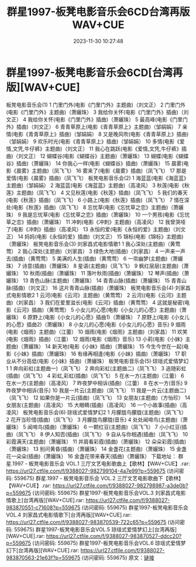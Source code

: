 ﻿---
title: 群星1997-板凳电影音乐会6CD台湾再版WAV+CUE
date: 2023-11-30 10:27:48
categories: WAV车载音乐、镜像
tags: 华语中文
---
# 群星1997-板凳电影音乐会6CD[台湾再版][WAV+CUE]

板凳电影音乐会(1)
1 门里门外(电影《门里门外》主题曲)（刘文正）
2 门里门外(电影《门里门外》主题曲)（萧孋珠）
3 我给你关怀(电影《门里门外》插曲)（刘文正）
4 我给你关怀(电影《门里门外》插曲)（萧孋珠）
5 最高峰(电影《门里门外》插曲)（刘文正）
6 青青草原上(电影《青青草原上》主题曲)（邹娟娟）
7 亲情(电影《青青草原上》插曲)（邹娟娟）
8 又是晚风吹(电影《青青草原上》插曲)（邹娟娟）
9 欢乐时光(电影《青青草原上》插曲)（邹娟娟）
10 多情(电影《爱情,文凭,牛仔裤》主题曲)（刘文正）
11 我心在跳跃(电影《爱情,文凭,牛仔裤》插曲)（刘文正）
12 蝴蝶谷(电影《蝴蝶谷》主题曲)（萧孋珠）
13 蝴蝶(电影《蝴蝶谷》插曲)（萧孋珠）
14 你我心一样(电影《蝴蝶谷》插曲)（萧孋珠）
15 晨雾(电影《晨雾》主题曲)（凤飞飞）
16 雾来了(电影《晨雾》插曲)（凤飞飞）
17 那是爱情(电影《晨雾》插曲)（凤飞飞）
板凳电影音乐会(2)
1 海蓝蓝(电影《海蓝蓝》主题曲)（邹娟娟）
2 海蓝蓝(电影《海蓝蓝》主题曲)（高凌风）
3 秋莲(电影《秋莲》主题曲)（凤飞飞）
4 又见秋莲(电影《秋莲》插曲)（凤飞飞）
5 我们的春天(电影《秋莲》插曲)（凤飞飞）
6 小路上(电影《秋莲》插曲)（凤飞飞）
7 情在深处(电影《秋莲》插曲)（凤飞飞）
8 忘忧草(电影《忘忧草之恋》主题曲)（萧孋珠）
9 我是忘忧草(电影《忘忧草之恋》插曲)（萧孋珠）
10 一个男孩(电影《忘忧草之恋》插曲)（萧孋珠）
11 冲刺(电影《冲刺》主题曲)（高凌风）
12 我曾哭哑了(电影《冲刺》插曲)（高凌风）
13 永恒的爱(电影《永恒的爱》主题曲)（刘文正）
14 妈妈(电影《永恒的爱》插曲)（刘文正）
15 锦标(电影《锦标》主题曲)（萧孋珠）
板凳电影音乐会(3)·刘家昌式电影情歌1
1 我心深处(主题曲)（黄莺莺）
2 我心深处(主题曲)（刘家昌）
3 绿色大地(插曲)（刘家昌）
4 一声来一声去(插曲)（黄莺莺）
5 美满的人生(插曲)（黄莺莺）
6 一帘幽梦(主题曲)（萧孋珠）
7 诗意(插曲)（萧孋珠）
8 星语(主题曲)（凤飞飞）
9 枫红层层(主题曲)（萧孋珠）
10 秋雨(插曲)（萧孋珠）
11 落叶秋雨(插曲)（萧孋珠）
12 琴声(插曲)（萧孋珠）
13 青色山脉(主题曲)（萧孋珠）
14 青青山脉(插曲)（萧孋珠）
15 青青山脉(插曲)（刘文正）
16 这片青青山脉(插曲)（萧孋珠）
板凳电影音乐会(4)·刘家昌式电影情歌2
1 云河(电影《云河》主题曲)（黄莺莺）
2 云河((电影《云河》主题曲)（刘家昌）
3 我们在爱里滋长(电影《云河》插曲)（黄莺莺）
4 这就是秘密(电影《云河》插曲)（黄莺莺）
5 小女儿的心愿(电影《小女儿的心愿》主题曲)（萧孋珠）
6 原野上(电影《小女儿的心愿》插曲1)（萧孋珠）
7 原野上(电影《小女儿的心愿》插曲2)（萧孋珠）
8 小女儿的心愿(电影《小女儿的心愿》音乐)
9 烟雨(电影《烟雨》主题曲)（江蕾）
10 烟雨(电影《烟雨》主题曲)（刘家昌）
11 欢笑(电影《烟雨》插曲)（江蕾）
12 烟雨(电影《烟雨》音乐)
13 小莉(电影《小妹》主题曲)（萧孋珠）
14 新天地(电影《小妹》插曲)（萧孋珠）
15 今生今世在一起(电影《小妹》插曲)（萧孋珠）
16 有缘再相逢(电影《小妹》插曲)（萧孋珠）
17 职业从不分高低(电影《小妹》插曲)（萧孋珠）
板凳电影音乐会(5)·琼瑶式爱情梦幻1
1 奔向彩虹(主题曲一)（凤飞飞）
2 奔向彩虹(主题曲二)（凤飞飞）
3 追随彩虹(插曲)（凤飞飞）
4 彩虹,彩虹(插曲)（凤飞飞）
5 在水一方(主题曲)（江蕾）
6 在水一方(主题曲)（高凌风）
7 昨夜梦中相诉(插曲)（江蕾）
8 在水一方(音乐)
9 昨夜梦中相诉(音乐)
10 我是一片云(主题曲)（凤飞飞）
11 我是一片云(主题曲二)（凤飞飞）
12 如果你是一片云(插曲)（凤飞飞）
13 女朋友(主题曲)（方怡珍）
14 女朋友(主题曲)（高凌风）
15 大眼睛(插曲)（高凌风）
16 一个小故事(插曲)（高凌风）
板凳电影音乐会(6)·琼瑶式爱情梦幻2
1 月朦胧鸟朦胧(主题曲)（凤飞飞）
2 花开当珍惜(插曲)（凤飞飞）
3 月朦胧鸟朦胧(音乐)
4 处处闻啼鸟(主题曲)（萧孋珠）
5 闻啼鸟(插曲)（萧孋珠）
6 一颗红豆(主题曲)（凤飞飞）
7 小小红豆(插曲)（凤飞飞）
8 伊人知否(插曲)（凤飞飞）
9 自从与你相遇(插曲)（凤飞飞）
10 彩霞满天(主题曲)（萧孋珠）
11 并肩看彩霞(插曲)（萧孋珠）
12 朵朵彩霞(插曲)（萧孋珠）
13 别问黄昏(插曲)（萧孋珠）
14 金盏花(主题曲)（萧孋珠）
15 金盏花一朵朵(插曲)（萧孋珠）
16 金盏花带来春天(插曲)（萧孋珠）
下载地址：
群星.1997 - 板凳电影音乐会 VOL.1 三厅文艺电影歌曲上【歌林】【WAV+CUE】.rar: https://url27.ctfile.com/f/9388027-982799104-4a7e99?p=559675
(访问密码: 559675)
群星.1997 - 板凳电影音乐会 VOL.2 三厅文艺电影歌曲下【歌林】【WAV+CUE】.rar: https://url27.ctfile.com/f/9388027-982798987-a3de0b?p=559675
(访问密码: 559675)
群星1997-板凳电影音乐会VOL.3 刘家昌式电影情歌上[台湾再版][WAV+CUE].rar: https://url27.ctfile.com/f/9388027-983870551-c71608?p=559675
(访问密码: 559675)
群星1997-板凳电影音乐会VOL.4 刘家昌式电影情歌下[台湾再版][WAV+CUE].rar: https://url27.ctfile.com/f/9388027-983870539-722c65?p=559675
(访问密码: 559675)
群星1997-板凳电影音乐会VOL.5 琼瑶式爱情梦幻上[台湾再版][WAV+CUE].rar: https://url27.ctfile.com/f/9388027-983870527-ddcc20?p=559675
(访问密码: 559675)
群星1997-板凳电影音乐会VOL.6 琼瑶式爱情梦幻下[台湾再版][WAV+CUE].rar: https://url27.ctfile.com/f/9388027-983870563-21e63f?p=559675
(访问密码: 559675)
原文：[链接](https://blog.sina.com.cn/s/blog_1647c7e76010313vi.html)